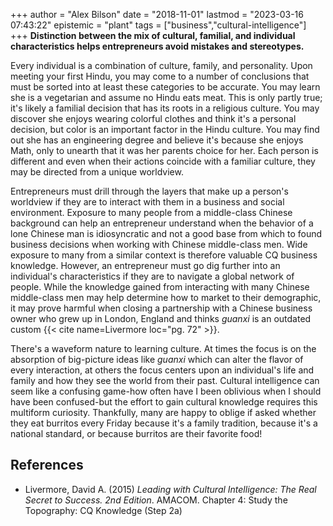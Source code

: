 +++
author = "Alex Bilson"
date = "2018-11-01"
lastmod = "2023-03-16 07:43:22"
epistemic = "plant"
tags = ["business","cultural-intelligence"]
+++
**Distinction between the mix of cultural, familial, and individual characteristics helps entrepreneurs avoid mistakes and stereotypes.**

Every individual is a combination of culture, family, and personality.  Upon meeting your first Hindu, you may come to a number of conclusions that must be sorted into at least these categories to be accurate.  You may learn she is a vegetarian and assume no Hindu eats meat.  This is only partly true; it's likely a familial decision that has its roots in a religious culture.  You may discover she enjoys wearing colorful clothes and think it's a personal decision, but color is an important factor in the Hindu culture.  You may find out she has an engineering degree and believe it's because she enjoys Math, only to unearth that it was her parents choice for her.  Each person is different and even when their actions coincide with a familiar culture, they may be directed from a unique worldview.

Entrepreneurs must drill through the layers that make up a person's worldview if they are to interact with them in a business and social environment.  Exposure to many people from a middle-class Chinese background can help an entrepreneur understand when the behavior of a lone Chinese man is idiosyncratic and not a good base from which to found business decisions when working with Chinese middle-class men.  Wide exposure to many from a similar context is therefore valuable CQ business knowledge.  However, an entrepreneur must go dig further into an individual's characteristics if they are to navigate a global network of people.  While the knowledge gained from interacting with many Chinese middle-class men may help determine how to market to their demographic, it may prove harmful when closing a partnership with a Chinese business owner who grew up in London, England and thinks _guanxi_ is an outdated custom {{< cite name=Livermore loc="pg. 72" >}}.

There's a waveform nature to learning culture.  At times the focus is on the absorption of big-picture ideas like _guanxi_ which can alter the flavor of every interaction, at others the focus centers upon an individual's life and family and how they see the world from their past.  Cultural intelligence can seem like a confusing game-how often have I been oblivious when I should have been confused-but the effort to gain cultural knowledge requires this multiform curiosity.  Thankfully, many are happy to oblige if asked whether they eat burritos every Friday because it's a family tradition, because it's a national standard, or because burritos are their favorite food!

## References

- Livermore, David A. (2015) _Leading with Cultural Intelligence: The Real Secret to Success. 2nd Edition_. AMACOM. Chapter 4: Study the Topography: CQ Knowledge (Step 2a)
